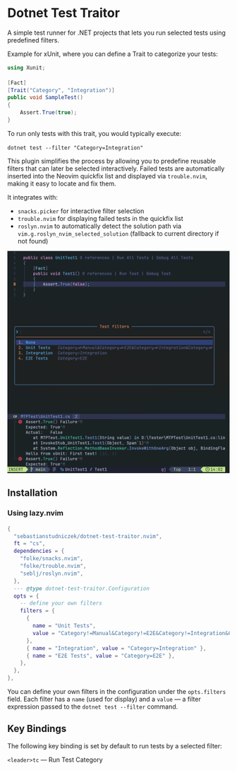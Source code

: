 # Dotnet Test Traitor

A simple test runner for .NET projects that lets you run selected tests using predefined filters.

Example for xUnit, where you can define a Trait to categorize your tests:

```csharp
using Xunit;

[Fact]
[Trait("Category", "Integration")]
public void SampleTest()
{
    Assert.True(true);
}
```

To run only tests with this trait, you would typically execute:

`dotnet test --filter "Category=Integration"`

This plugin simplifies the process by allowing you to predefine reusable filters that can later be selected interactively.
Failed tests are automatically inserted into the Neovim quickfix list and displayed via `trouble.nvim`, making it easy to locate and fix them.

It integrates with:

- `snacks.picker` for interactive filter selection
- `trouble.nvim` for displaying failed tests in the quickfix list
- `roslyn.nvim` to automatically detect the solution path via `vim.g.roslyn_nvim_selected_solution` (fallback to current directory if not found)

![alt text](demo.png)

## Installation

### Using lazy.nvim

```lua
{
  "sebastianstudniczek/dotnet-test-traitor.nvim",
  ft = "cs",
  dependencies = {
    "folke/snacks.nvim",
    "folke/trouble.nvim",
    "seblj/roslyn.nvim",
  },
  --- @type dotnet-test-traitor.Configuration
  opts = {
    -- define your own filters
    filters = {
      {
        name = "Unit Tests",
        value = "Category!=Manual&Category!=E2E&Category!=Integration&Category!=Performance&Category!=Service|Type=Service-InMemory",
      },
      { name = "Integration", value = "Category=Integration" },
      { name = "E2E Tests", value = "Category=E2E" },
    },
  },
},
```

You can define your own filters in the configuration under the `opts.filters` field.
Each filter has a `name` (used for display) and a `value` — a filter expression passed to the `dotnet test --filter` command.

## Key Bindings

The following key binding is set by default to run tests by a selected filter:

`<leader>tc` — Run Test Category
